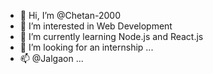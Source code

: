 - 👋 Hi, I’m @Chetan-2000
- 👀 I’m interested in Web Development
- 🌱 I’m currently learning Node.js and React.js
- 💞️ I’m looking for an internship ...
- 📫 @Jalgaon ...

<!---
Chetan-2000/Chetan-2000 is a ✨ special ✨ repository because its `README.md` (this file) appears on your GitHub profile.
You can click the Preview link to take a look at your changes.
--->
